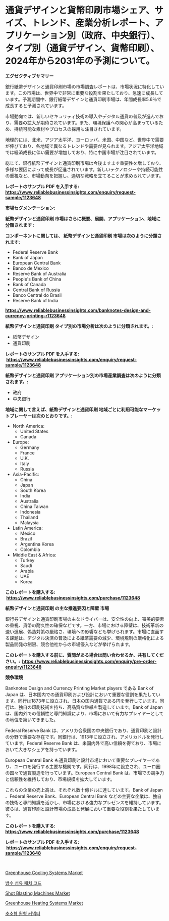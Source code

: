 <p><h1>通貨デザインと貨幣印刷市場シェア、サイズ、トレンド、産業分析レポート、アプリケーション別（政府、中央銀行）、タイプ別（通貨デザイン、貨幣印刷）、2024年から2031年の予測について。</h1></p><p><strong>エグゼクティブサマリー</strong></p>
<p><p>銀行紙幣デザインと通貨印刷市場の市場調査レポートは、市場状況に特化しています。この市場は、世界中で非常に重要な役割を果たしており、急速に成長しています。予測期間中、銀行紙幣デザインと通貨印刷市場は、年間成長率5.6％で成長すると予測されています。</p><p>市場動向では、新しいセキュリティ技術の導入やデジタル通貨の普及が進んでおり、需要の拡大が期待されています。また、環境保護への関心が高まっているため、持続可能な素材やプロセスの採用も注目されています。</p><p>地理的には、北米、アジア太平洋、ヨーロッパ、米国、中国など、世界中で需要が伸びており、各地域で異なるトレンドや需要が見られます。アジア太平洋地域では経済成長に伴い需要が増加しており、特に中国市場が注目されています。</p><p>総じて、銀行紙幣デザインと通貨印刷市場は今後ますます重要性を増しており、多様な要因によって成長が促進されています。新しいテクノロジーや持続可能性の重視など、市場動向を把握し、適切な戦略を立てることが求められています。</p></p>
<p><strong>レポートのサンプル PDF を入手する: <a href="https://www.reliablebusinessinsights.com/enquiry/request-sample/1123648">https://www.reliablebusinessinsights.com/enquiry/request-sample/1123648</a></strong></p>
<p><strong>市場セグメンテーション:</strong></p>
<p><strong> 紙幣デザインと通貨印刷 市場はさらに概要、展開、アプリケーション、地域に分類されます :</strong></p>
<p><strong>コンポーネントに関しては、 紙幣デザインと通貨印刷 市場は次のように分類されます: &nbsp;</strong></p>
<p><ul><li>Federal Reserve Bank</li><li>Bank of Japan</li><li>European Central Bank</li><li>Banco de Mexico</li><li>Reserve Bank of Australia</li><li>People's Bank of China</li><li>Bank of Canada</li><li>Central Bank of Russia</li><li>Banco Central do Brasil</li><li>Reserve Bank of India</li></ul></p>
<p><strong><a href="https://www.reliablebusinessinsights.com/banknotes-design-and-currency-printing-r1123648">https://www.reliablebusinessinsights.com/banknotes-design-and-currency-printing-r1123648</a></strong></p>
<p><strong> 紙幣デザインと通貨印刷 タイプ別の市場分析は次のように分類されます。:</strong></p>
<p><ul><li>紙幣デザイン</li><li>通貨印刷</li></ul></p>
<p><strong>レポートのサンプル PDF を入手する: &nbsp;<a href="https://www.reliablebusinessinsights.com/enquiry/request-sample/1123648">https://www.reliablebusinessinsights.com/enquiry/request-sample/1123648</a></strong></p>
<p><strong> 紙幣デザインと通貨印刷 アプリケーション別の市場産業調査は次のように分類されます。:</strong></p>
<p><ul><li>政府</li><li>中央銀行</li></ul></p>
<p><strong>地域に関して言えば、紙幣デザインと通貨印刷 地域ごとに利用可能なマーケットプレーヤーは次のとおりです。:</strong></p>
<p><ul>
    <li>
        North America:
        <ul>
            <li>United States</li>
            <li>Canada</li>
        </ul>
    </li>
    <li>
        Europe:
        <ul>
            <li>Germany</li>
            <li>France</li>
            <li>U.K.</li>
            <li>Italy</li>
            <li>Russia</li>
        </ul>
    </li>
    <li>
        Asia-Pacific:
        <ul>
            <li>China</li>
            <li>Japan</li>
            <li>South Korea</li>
            <li>India</li>
            <li>Australia</li>
            <li>China Taiwan</li>
            <li>Indonesia</li>
            <li>Thailand</li>
            <li>Malaysia</li>
        </ul>
    </li>
    <li>
        Latin America:
        <ul>
            <li>Mexico</li>
            <li>Brazil</li>
            <li>Argentina Korea</li>
            <li>Colombia</li>
        </ul>
    </li>
    <li>
        Middle East & Africa:
        <ul>
            <li>Turkey</li>
            <li>Saudi</li>
            <li>Arabia</li>
            <li>UAE</li>
            <li>Korea</li>
        </ul>
    </li>
    </ul></p>
<p><strong>このレポートを購入する: &nbsp;<a href="https://www.reliablebusinessinsights.com/purchase/1123648">https://www.reliablebusinessinsights.com/purchase/1123648</a></strong></p>
<p><strong>紙幣デザインと通貨印刷 の主な推進要因と障壁 市場</strong></p>
<p><p>銀行券デザインと通貨印刷市場の主なドライバーは、安全性の向上、審美的要素の重視、貨幣の耐久性の確保などです。一方、市場における障壁は、技術革新の速い進展、偽造対策の厳格さ、環境への影響なども挙げられます。市場に直面する課題は、デジタル決済の普及による紙幣需要の減少、環境規制の厳格化による製品開発の制限、競合他社からの市場侵入などが挙げられます。</p></p>
<p><strong>このレポートを購入する前に、質問がある場合は問い合わせるか、共有してください。:&nbsp; <a href="https://www.reliablebusinessinsights.com/enquiry/pre-order-enquiry/1123648">https://www.reliablebusinessinsights.com/enquiry/pre-order-enquiry/1123648</a></strong></p>
<p><strong>競争環境</strong></p>
<p><p>Banknotes Design and Currency Printing Market players である Bank of Japan は、日本国内での通貨印刷および設計において重要な役割を果たしています。同行は1873年に設立され、日本の国内通貨である円を発行しています。同行は、独自の印刷技術を持ち、高品質な鈔紙を製造しています。Bank of Japan は、国内外での信頼性と専門知識により、市場において有力なプレイヤーとしての地位を築いてきました。</p><p>Federal Reserve Bank は、アメリカ合衆国の中央銀行であり、通貨印刷と設計の分野で重要な存在です。同銀行は、1913年に設立され、アメリカドルを発行しています。Federal Reserve Bank は、米国内外で高い信頼を得ており、市場において大きなシェアを持っています。</p><p>European Central Bank も通貨印刷と設計市場において重要なプレイヤーであり、ユーロを発行する主要な機関です。同行は、1998年に設立され、ユーロ圏の国々で通貨製造を行っています。European Central Bank は、市場での競争力と信頼性を維持しており、市場規模を拡大しています。</p><p>これらの企業の売上高は、それぞれ数十億ドルに達しています。Bank of Japan 、Federal Reserve Bank、European Central Bank などの主要な企業は、独自の技術と専門知識を活かし、市場における強力なプレゼンスを維持しています。彼らは、通貨印刷と設計市場の成長と発展において重要な役割を果たしています。</p></p>
<p><strong>このレポートを購入する: &nbsp; <a href="https://www.reliablebusinessinsights.com/purchase/1123648">https://www.reliablebusinessinsights.com/purchase/1123648</a></strong></p>
<p><strong>レポートのサンプル PDF を入手する: &nbsp;<a href="https://www.reliablebusinessinsights.com/enquiry/request-sample/1123648">https://www.reliablebusinessinsights.com/enquiry/request-sample/1123648</a></strong><strong></strong></p>
<p>&nbsp;</p>
<p><p><a href="https://github.com/rahu1506/Market-Research-Report-List-4/blob/main/greenhouse-cooling-systems-market.md">Greenhouse Cooling Systems Market</a></p><p><a href="https://github.com/dollarearner151/Market-Research-Report-List-1/blob/main/7990543114036.md">방수 섬유 패치 코드</a></p><p><a href="https://issuu.com/reportprime-2/docs/shot-blasting-machines-market-size-2030.pptx">Shot Blasting Machines Market</a></p><p><a href="https://github.com/FassouRP/Market-Research-Report-List-5/blob/main/greenhouse-heating-systems-market.md">Greenhouse Heating Systems Market</a></p><p><a href="https://medium.com/@joanacasper2001/2024%EB%85%84%EB%B6%80%ED%84%B0-2031%EB%85%84%EA%B9%8C%EC%A7%80-%EC%9D%98-cagr%EB%A1%9C-%ED%99%95%EC%9E%A5%EB%90%98%EB%8A%94-%EB%AF%B8%EB%8B%88%EC%96%B4%EC%B2%98-%EC%9B%90%ED%98%95-%EC%BB%A4%EB%84%A5%ED%84%B0-%EC%8B%9C%EC%9E%A5%EC%9D%98-%EA%B7%9C%EB%AA%A8%EC%97%90-%EB%8C%80%ED%95%9C-%ED%86%B5%EC%B0%B0%EB%A0%A5-695d8bcea986">초소형 원형 커넥터</a></p></p>
